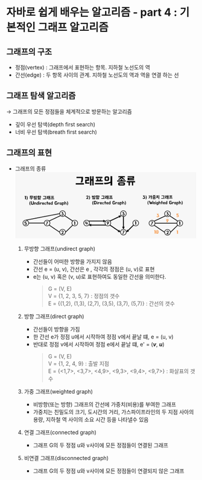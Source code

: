 # 자바로 쉽게 배우는 알고리즘 - part 4 : 기본적인 그래프 알고리즘

## 그래프의 구조
- 정점(vertex) : 그래프에서 표현하는 항목. 지하철 노선도의 역
- 간선(edge) : 두 항목 사이의 관계. 지하철 노선도의 역과 역을 연결 하는 선

## 그래프 탐색 알고리즘
&rightarrow; 그래프의 모든 정점들을 체계적으로 방문하는 알고리즘
- 깊이 우선 탐색(depth first search) 
- 너비 우선 탐색(breath first search) 

## 그래프의 표현
- 그래프의 종류 
![그래프의 종류](/images/graph.png)

    1. 무방향 그래프(undirect graph)
        - 간선들이 어떠한 방향을 가지지 않음
        - 간선 e = (u, v), 간선은 e , 각각의 정점은 (u, v)로 표현
        - e는 (u, v) 혹은 (v, u)로 표현하여도 동일한 간선을 의미한다.
            > G = (V, E)  
            > V = {1, 2, 3, 5, 7} : 정점의 갯수  
            > E = {(1,2), (1,3), (2,7), (3,5), (3,7), (5,7)} : 간선의 갯수  

    2. 방향 그래프(direct graph)
        - 간선들이 방향을 가짐
        - 한 간선 e가 정점 u에서 시작하여 정점 v에서 끝날 떄, e = (u, v)
        - 반대로 정점 v에서 시작하여 정점 e에서 끝날 떄, e' = (***v***, ***u***)
            > G = (V, E)  
            > V = {1, 2, 4, 9} : 출발 지점  
            > E = {<1,7>, <3,7>, <4,9>, <9,3>, <9,4>, <9,7>} : 화살표의 갯수  

    3. 가중 그래프(weighted graph)
        - 비방향(또는 방향) 그래프의 간선에 가중치(비용)를 부여한 그래프
        - 가중치는 친밀도의 크기, 도시간의 거리, 가스파이프라인의 두 지점 사아의 용량, 지하철 역 사이의 소요 시간 등을 나타낼수 있음  

    4. 연결 그래프(connected graph)
        - 그래프 G의 두 정점 u와 v사이에 모든 정점들이 연결된 그래프
    
    5. 비연결 그래프(disconnected graph)
        - 그래프 G의 두 정점 u와 v사이에 모든 정점들이 연결되지 않은 그래프
    